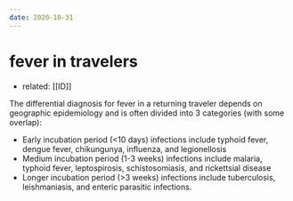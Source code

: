 ```yaml
---
date: 2020-10-31
---
```


# fever in travelers

- related: [[ID]]

<!-- fever in traveler ddx -->

The differential diagnosis for fever in a returning  traveler depends on geographic epidemiology and is often divided into 3  categories (with some overlap):

- Early incubation period (<10 days) infections include typhoid fever, dengue fever, chikungunya, influenza, and legionellosis
- Medium incubation period (1-3 weeks) infections include malaria, typhoid  fever, leptospirosis, schistosomiasis, and rickettsial disease
- Longer incubation period (>3 weeks) infections include tuberculosis, leishmaniasis, and enteric parasitic infections.
